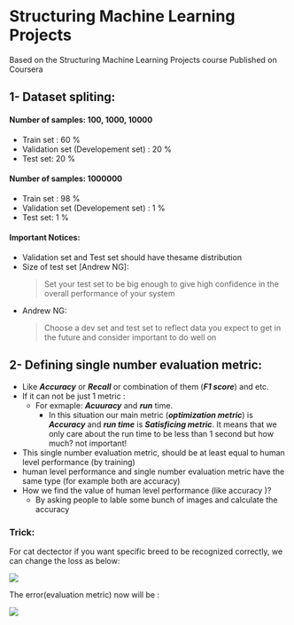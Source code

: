 # Structuring Machine Learning Projects
Based on the Structuring Machine Learning Projects course Published on Coursera

## 1- Dataset spliting:

#### Number of samples: 100, 1000, 10000
* Train set : 60 %
* Validation set (Developement set) : 20 %
* Test set: 20 %

#### Number of samples: 1000000
* Train set : 98 %
* Validation set (Developement set) : 1 %
* Test set: 1 %

#### Important Notices:
- Validation set and Test set should have thesame distribution
- Size of test set [Andrew NG]:
  > Set your test set to be big enough to give high confidence in the overall performance of your system
- Andrew NG:
  > Choose a dev set and test set to reflect data you expect to get in the future and consider important to do well on 

## 2- Defining single number evaluation metric:
* Like ***Accuracy*** or ***Recall*** or combination of them (***F1 score***) and etc.
* If it can not be just 1 metric :
  * For exmaple: ***Acuuracy*** and ***run*** time.
    * In this situation our main metric (***optimization metric***) is ***Accuracy*** and ***run time*** is ***Satisficing metric***. It means that we only care about the run time to be less than 1 second but how much? not important!
* This single number evaluation metric, should be at least equal to human level performance (by training)
* human level performance and single number evaluation metric have the same type (for example both are accuracy)
* How we find the value of human level performance (like accuracy )? 
  * By asking people to lable some bunch of images and calculate the accuracy
  
### Trick:
For cat dectector if you want specific breed to be recognized correctly, we can change the loss as below:

<img src="https://latex.codecogs.com/svg.latex?\dpi{100}\frac{1}{M}\sum_{i=1}^Mloss(y_i,\widehat{y}_i)\Rightarrow%20\frac{1}{\sum%20W_i}\sum_{i=1}^M%20W_i\cdot%20loss(y_i,\widehat{y}_i)\small{,\%20\%20\%20\%20\%20W_i=\begin{cases}10%20&%20X_i%20=%20specific\%20cat\\1%20&%20X_i\neq%20specific\%20cat%20\end{cases}}" /> 

  The error(evaluation metric) now will be :
  
<img src="https://latex.codecogs.com/svg.latex?\dpi{100}error%20=%20\frac{1}{\sum%20W_i}%20\sum_{i=1}^M%20W_i%20\cdot%201\{y_i%20\neq%20\widehat{y}_i%20\}" /> 


